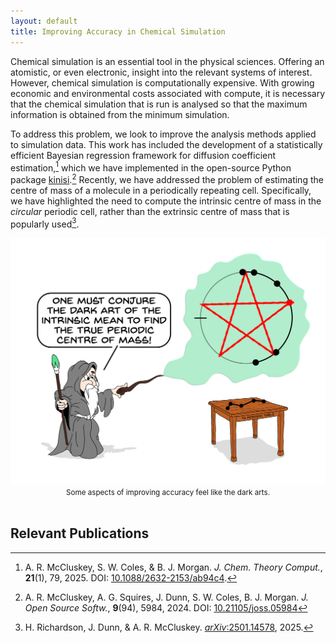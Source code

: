 ```yaml
---
layout: default
title: Improving Accuracy in Chemical Simulation
---
```


Chemical simulation is an essential tool in the physical sciences. 
Offering an atomistic, or even electronic, insight into the relevant systems of interest. 
However, chemical simulation is computationally expensive. With growing economic and environmental costs associated with compute, it is necessary that the chemical simulation that is run is analysed so that the maximum information is obtained from the minimum simulation. 

To address this problem, we look to improve the analysis methods applied to simulation data. 
This work has included the development of a statistically efficient Bayesian regression framework for diffusion coefficient estimation,[^1] which we have implemented in the open-source Python package [kinisi](https://kinisi.readthedocs.io).[^2]
Recently, we have addressed the problem of estimating the centre of mass of a molecule in a periodically repeating cell. 
Specifically, we have highlighted the need to compute the intrinsic centre of mass in the *circular* periodic cell, rather than the extrinsic centre of mass that is popularly used[^3]. 

<picture>
  <img alt="A wizard suggesting that the dark art of the intrinsic mean is necessary for computing centre of mass" src="/assets/img/wizard.jpg">
</picture>
<center>
  <small>
    Some aspects of improving accuracy feel like the dark arts. 
    <br>
    <br>
  </small>
</center>

## Relevant Publications

[^1]: A. R. McCluskey, S. W. Coles, & B. J. Morgan. *J. Chem. Theory Comput.*, **21**(1), 79, 2025. DOI: [10.1088/2632-2153/ab94c4](https://doi.org/10.1088/2632-2153/ab94c4).
[^2]: A. R. McCluskey, A. G. Squires, J. Dunn, S. W. Coles, B. J. Morgan. *J. Open Source Softw.*, **9**(94), 5984, 2024. DOI: [10.21105/joss.05984](https://doi.org/10.21105/joss.05984)
[^3]: H. Richardson, J. Dunn, & A. R. McCluskey. [*arXiv*:2501.14578](https://arxiv.org/abs/2501.14578), 2025. 

